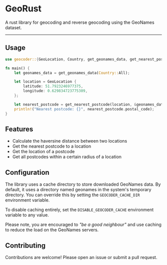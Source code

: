 # GeoRust

A rust library for geocoding and reverse geocoding using the GeoNames dataset. 

---------


## Usage

```rust
use geocoder::{GeoLocation, Country, get_geonames_data, get_nearest_postcode};

fn main() {
    let geonames_data = get_geonames_data(Country::All);

    let location = GeoLocation {
        latitude: 51.7923246977375,
        longitude: 0.629834723775309,
    };

    let nearest_postcode = get_nearest_postcode(location, &geonames_data).unwrap();
    println!("Nearest postcode: {}", nearest_postcode.postal_code);
}
```

## Features

- Calculate the haversine distance between two locations
- Get the nearest postcode to a location
- Get the location of a postcode
- Get all postcodes within a certain radius of a location


## Configuration

The library uses a cache directory to store downloaded GeoNames data. 
By default, it uses a directory named geonames in the system's temporary directory. 
You can override this by setting the `GEOCODER_CACHE_DIR` environment variable.

To disable caching entirely, set the `DISABLE_GEOCODER_CACHE` environment variable to any value.

Please note, you are encouraged to _"be a good neighbour"_ and use caching to reduce the load on the GeoNames servers.


## Contributing

Contributions are welcome! Please open an issue or submit a pull request.